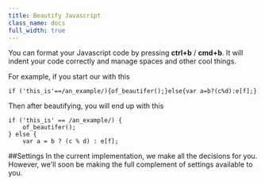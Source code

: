 ```yaml
---
title: Beautify Javascript
class_name: docs
full_width: true
---
```


You can format your Javascript code by pressing **ctrl+b** / **cmd+b**. It will indent your code correctly and manage spaces and other cool things.

For example, if you start our with this

	if ('this_is'==/an_example/){of_beautifer();}else{var a=b?(c%d):e[f];}

Then after beautifying, you will end up with this

	if ('this_is' == /an_example/) {
	    of_beautifer();
	} else {
	    var a = b ? (c % d) : e[f];

##Settings
In the current implementation, we make all the decisions for you. However, we'll soon be making the full complement of settings available to you.


